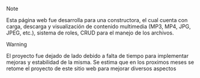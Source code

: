>[!NOTE]
>Esta página web fue desarrolla para una constructora, el cual cuenta con carga, descarga y visualización de contenido multimedia (MP3, MP4, JPG, JPEG, etc.), sistema de roles, CRUD para el manejo de los archivos.

>[!WARNING]
>El proyecto fue dejado de lado debido a falta de tiempo para implementar mejoras y estabilidad de la misma. Se estima que en los proximos meses se retome el proyecto de este sitio web para mejorar diversos aspectos
